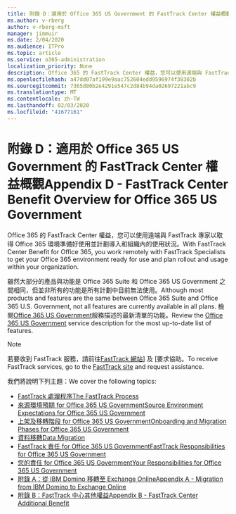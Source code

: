 ```yaml
---
title: 附錄 D：適用於 Office 365 US Government 的 FastTrack Center 權益概觀
ms.author: v-rberg
author: v-rberg-msft
manager: jimmuir
ms.date: 2/04/2020
ms.audience: ITPro
ms.topic: article
ms.service: o365-administration
localization_priority: None
description: Office 365 的 FastTrack Center 權益，您可以使用遠端與 FastTrack 專家以取得 Office 365 環境準備好使用並計劃導入和組織內的使用狀況。
ms.openlocfilehash: a47dd07af199e9aac752604edd9596974f38302b
ms.sourcegitcommit: 7365d80b2e4291e547c2d84b94da02697221abc9
ms.translationtype: MT
ms.contentlocale: zh-TW
ms.lasthandoff: 02/03/2020
ms.locfileid: "41677161"
---
```

# <a name="appendix-d---fasttrack-center-benefit-overview-for-office-365-us-government"></a><span data-ttu-id="23132-103">附錄 D：適用於 Office 365 US Government 的 FastTrack Center 權益概觀</span><span class="sxs-lookup"><span data-stu-id="23132-103">Appendix D - FastTrack Center Benefit Overview for Office 365 US Government</span></span>

<span data-ttu-id="23132-104">Office 365 的 FastTrack Center 權益，您可以使用遠端與 FastTrack 專家以取得 Office 365 環境準備好使用並計劃導入和組織內的使用狀況。</span><span class="sxs-lookup"><span data-stu-id="23132-104">With FastTrack Center Benefit for Office 365, you work remotely with FastTrack Specialists to get your Office 365 environment ready for use and plan rollout and usage within your organization.</span></span> 
  
<span data-ttu-id="23132-105">雖然大部分的產品與功能是 Office 365 Suite 和 Office 365 US Government 之間相同，但並非所有的功能是所有計劃中目前無法使用。</span><span class="sxs-lookup"><span data-stu-id="23132-105">Although most products and features are the same between Office 365 Suite and Office 365 U.S. Government, not all features are currently available in all plans.</span></span> <span data-ttu-id="23132-106">檢閱[Office 365 US Government](https://aka.ms/aboutgovcloud)服務描述的最新清單的功能。</span><span class="sxs-lookup"><span data-stu-id="23132-106">Review the [Office 365 US Government](https://aka.ms/aboutgovcloud) service description for the most up-to-date list of features.</span></span>

> [!NOTE]
> <span data-ttu-id="23132-107">若要收到 FastTrack 服務，請前往[FastTrack 網站](https://go.microsoft.com/fwlink/?linkid=780698)] 及 [要求協助。</span><span class="sxs-lookup"><span data-stu-id="23132-107">To receive FastTrack services, go to the [FastTrack site](https://go.microsoft.com/fwlink/?linkid=780698) and request assistance.</span></span>  

<span data-ttu-id="23132-108">我們將說明下列主題：</span><span class="sxs-lookup"><span data-stu-id="23132-108">We cover the following topics:</span></span>
- [<span data-ttu-id="23132-109">FastTrack 處理程序</span><span class="sxs-lookup"><span data-stu-id="23132-109">The FastTrack Process</span></span>](O365-fasttrack-process.md) 
- [<span data-ttu-id="23132-110">來源環境預期 for Office 365 US Government</span><span class="sxs-lookup"><span data-stu-id="23132-110">Source Environment Expectations for Office 365 US Government</span></span>](US-Gov-appendix-source-environment-expectations.md)   
- [<span data-ttu-id="23132-111">上架及移轉階段 for Office 365 US Government</span><span class="sxs-lookup"><span data-stu-id="23132-111">Onboarding and Migration Phases for Office 365 US Government</span></span>](US-Gov-appendix-onboarding-and-migration.md)
- [<span data-ttu-id="23132-112">資料移轉</span><span class="sxs-lookup"><span data-stu-id="23132-112">Data Migration</span></span>](O365-data-migration.md)    
- [<span data-ttu-id="23132-113">FastTrack 責任 for Office 365 US Government</span><span class="sxs-lookup"><span data-stu-id="23132-113">FastTrack Responsibilities for Office 365 US Government</span></span>](US-Gov-appendix-fasttrack-responsibilities.md)   
- [<span data-ttu-id="23132-114">您的責任 for Office 365 US Government</span><span class="sxs-lookup"><span data-stu-id="23132-114">Your Responsibilities for Office 365 US Government</span></span>](US-Gov-appendix-your-responsibilities.md) 
- [<span data-ttu-id="23132-115">附錄 A：從 IBM Domino 移轉至 Exchange Online</span><span class="sxs-lookup"><span data-stu-id="23132-115">Appendix A - Migration from IBM Domino to Exchange Online</span></span>](O365-from-ibm-domino-to-exchange-online.md)   
- [<span data-ttu-id="23132-116">附錄 B：FastTrack 中心其他權益</span><span class="sxs-lookup"><span data-stu-id="23132-116">Appendix B - FastTrack Center Additional Benefit</span></span>](O365-fasttrack-additional-benefits.md)


